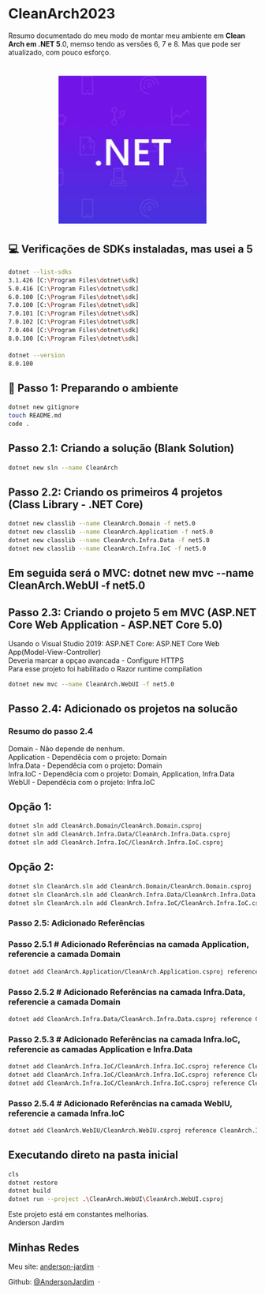 # CleanArch2023

 Resumo documentado do meu modo de montar meu ambiente em **Clean Arch em .NET 5**.0, memso tendo as versões 6, 7 e 8. Mas que pode ser atualizado, com pouco esforço.

<h1 align="center">
    <img src="./public/dotnet.jpg" width="300"/>
</h1>

## 💻 Verificações de SDKs instaladas, mas usei a 5
```bash
dotnet --list-sdks
3.1.426 [C:\Program Files\dotnet\sdk]
5.0.416 [C:\Program Files\dotnet\sdk]
6.0.100 [C:\Program Files\dotnet\sdk]
7.0.100 [C:\Program Files\dotnet\sdk]
7.0.101 [C:\Program Files\dotnet\sdk]
7.0.102 [C:\Program Files\dotnet\sdk]
7.0.404 [C:\Program Files\dotnet\sdk]
8.0.100 [C:\Program Files\dotnet\sdk]

dotnet --version
8.0.100
```

## 🚀 Passo 1: Preparando o ambiente
```bash
dotnet new gitignore
touch README.md
code .
```

## Passo 2.1: Criando a solução (Blank Solution)
```bash
dotnet new sln --name CleanArch
```

## Passo 2.2: Criando os primeiros 4 projetos (Class Library - .NET Core)
```bash
dotnet new classlib --name CleanArch.Domain -f net5.0
dotnet new classlib --name CleanArch.Application -f net5.0
dotnet new classlib --name CleanArch.Infra.Data -f net5.0
dotnet new classlib --name CleanArch.Infra.IoC -f net5.0
```

## Em seguida será o MVC: dotnet new mvc --name CleanArch.WebUI -f net5.0

## Passo 2.3: Criando o projeto 5 em MVC (ASP.NET Core Web Application - ASP.NET Core 5.0)
Usando o Visual Studio 2019: ASP.NET Core: ASP.NET Core Web App(Model-View-Controller)<br />
Deveria marcar a opçao avancada  - Configure HTTPS<br />
Para esse projeto foi habilitado o Razor runtime compilation<br />
```bash
dotnet new mvc --name CleanArch.WebUI -f net5.0
```

## Passo 2.4: Adicionado os projetos na solucão

### Resumo do passo 2.4
Domain - Não depende de nenhum.<br />
Application - Dependêcia com o projeto: Domain<br />
Infra.Data - Dependêcia com o projeto: Domain<br />
Infra.IoC - Dependêcia com o projeto: Domain, Application, Infra.Data<br />
WebUI - Dependêcia com o projeto: Infra.IoC<br />

## Opção 1:
```bash
dotnet sln add CleanArch.Domain/CleanArch.Domain.csproj
dotnet sln add CleanArch.Infra.Data/CleanArch.Infra.Data.csproj
dotnet sln add CleanArch.Infra.IoC/CleanArch.Infra.IoC.csproj
```
## Opção 2:
```bash
dotnet sln CleanArch.sln add CleanArch.Domain/CleanArch.Domain.csproj
dotnet sln CleanArch.sln add CleanArch.Infra.Data/CleanArch.Infra.Data.csproj
dotnet sln CleanArch.sln add CleanArch.Infra.IoC/CleanArch.Infra.IoC.csproj
```

### Passo 2.5: Adicionado Referências
### Passo 2.5.1 # Adicionado Referências na camada Application, referencie a camada Domain
```bash
dotnet add CleanArch.Application/CleanArch.Application.csproj reference CleanArch.Domain/CleanArch.Domain.csproj
```

### Passo 2.5.2 # Adicionado Referências na camada Infra.Data, referencie a camada Domain
```bash
dotnet add CleanArch.Infra.Data/CleanArch.Infra.Data.csproj reference CleanArch.Domain/CleanArch.Domain.csproj
```

### Passo 2.5.3 # Adicionado Referências na camada Infra.IoC, referencie as camadas Application e Infra.Data
```bash
dotnet add CleanArch.Infra.IoC/CleanArch.Infra.IoC.csproj reference CleanArch.Domain/CleanArch.Domain.csproj
dotnet add CleanArch.Infra.IoC/CleanArch.Infra.IoC.csproj reference CleanArch.Application/CleanArch.Application.csproj
dotnet add CleanArch.Infra.IoC/CleanArch.Infra.IoC.csproj reference CleanArch.Infra.Data/CleanArch.Infra.Data.csproj
```

### Passo 2.5.4 # Adicionado Referências na camada WebIU, referencie a camada Infra.IoC
```bash
dotnet add CleanArch.WebIU/CleanArch.WebIU.csproj reference CleanArch.Infra.IoC/CleanArch.Infra.IoC.csproj
```

## Executando direto na pasta inicial
```bash
cls
dotnet restore
dotnet build
dotnet run --project .\CleanArch.WebUI\CleanArch.WebUI.csproj
```

Este projeto está em constantes melhorias.<br />
Anderson Jardim

## Minhas Redes

Meu site: [anderson-jardim](https://www.linkedin.com/in/anderson-jardim/) &nbsp;&middot;&nbsp; 

Github: [@AndersonJardim](https://github.com/AndersonJardim) &nbsp;&middot;&nbsp;
